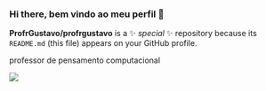 ### Hi there, bem vindo ao meu perfil 👋


**ProfrGustavo/profrgustavo** is a ✨ _special_ ✨ repository because its `README.md` (this file) appears on your GitHub profile.

professor de pensamento computacional 

![]([https://tenor.com/pt-BR/view/naruto-gif-19427546](https://media1.tenor.com/m/mCiM7CmGGI4AAAAC/naruto.gif)https://media1.tenor.com/m/mCiM7CmGGI4AAAAC/naruto.gif)
